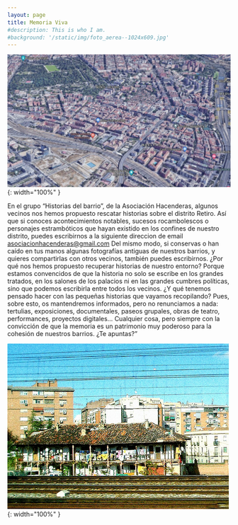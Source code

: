 ```yaml
---
layout: page
title: Memoria Viva
#description: This is who I am. 
#background: '/static/img/foto_aerea--1024x609.jpg'
---
```



![Foto Aérea](/static/img/foto_aerea--1024x609.jpg){: width="100%" }

En el grupo “Historias del barrio”, de la Asociación Hacenderas, algunos vecinos nos hemos propuesto rescatar historias sobre el distrito Retiro. Así que si conoces acontecimientos notables, sucesos rocambolescos o personajes estrambóticos que hayan existido en los confines de nuestro distrito, puedes escribirnos a la siguiente direccion de email [asociacionhacenderas@gmail.com](mailto:asociacionhacenderas@gmail.com) Del mismo modo, si conservas o han caído en tus manos algunas fotografías antiguas de nuestros barrios, y quieres compartirlas con otros vecinos, también puedes escribirnos. ¿Por qué nos hemos propuesto recuperar historias de nuestro entorno? Porque estamos convencidos de que la historia no solo se escribe en los grandes tratados, en los salones de los palacios ni en las grandes cumbres políticas, sino que podemos escribirla entre todos los vecinos. ¿Y qué tenemos pensado hacer con las pequeñas historias que vayamos recopilando? Pues, sobre esto, os mantendremos informados, pero no renunciamos a nada: tertulias, exposiciones, documentales, paseos grupales, obras de teatro, performances, proyectos digitales… Cualquier cosa, pero siempre con la convicción de que la memoria es un patrimonio muy poderoso para la cohesión de nuestros barrios. ¿Te apuntas?”

![Casa Corredor Luis Peidro](/static/img/casa-corredor-luis-peidro.jpg){: width="100%" }